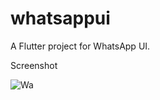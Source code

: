 # whatsappui

A Flutter project for WhatsApp UI.

Screenshot

![Wa](https://user-images.githubusercontent.com/124342493/225687503-a338a6a5-e553-4114-ada5-b060bb1a3df0.png)
